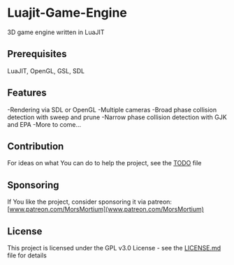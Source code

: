 # Luajit-Game-Engine
3D game engine written in LuaJIT
## Prerequisites
LuaJIT, OpenGL, GSL, SDL
## Features
-Rendering via SDL or OpenGL
-Multiple cameras
-Broad phase collision detection with sweep and prune
-Narrow phase collision detection with GJK and EPA
-More to come...
## Contribution
For ideas on what You can do to help the project, see the [TODO](TODO) file
## Sponsoring
If You like the project, consider sponsoring it via patreon:
[www.patreon.com/MorsMortium](www.patreon.com/MorsMortium)
## License
This project is licensed under the GPL v3.0 License - see the [LICENSE.md](LICENSE.md) file for details
